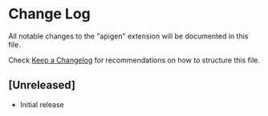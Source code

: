 # Change Log
All notable changes to the "apigen" extension will be documented in this file.

Check [Keep a Changelog](http://keepachangelog.com/) for recommendations on how to structure this file.

## [Unreleased]
- Initial release